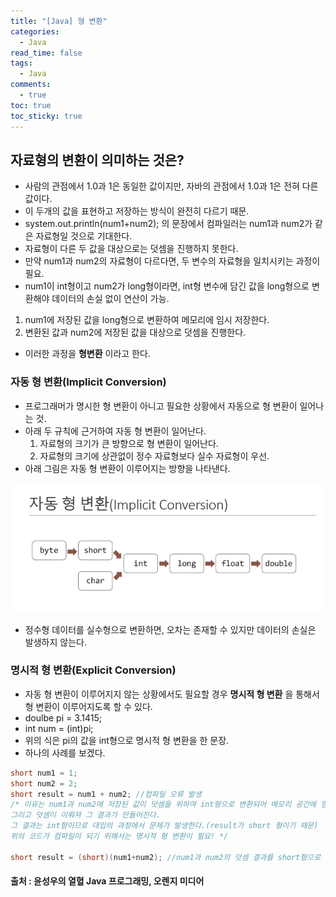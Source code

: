 ```yaml
---
title: "[Java] 형 변환"
categories:
  - Java
read_time: false
tags:
  - Java
comments:
  - true
toc: true
toc_sticky: true
---
```

## 자료형의 변환이 의미하는 것은?
* 사람의 관점에서 1.0과 1은 동일한 값이지만, 자바의 관점에서 1.0과 1은 전혀 다른 값이다.
* 이 두개의 값을 표현하고 저장하는 방식이 완전히 다르기 때문.
* system.out.println(num1+num2); 의 문장에서 컴파일러는 num1과 num2가 같은 자료형일 것으로 기대한다.
* 자료형이 다른 두 값을 대상으로는 덧셈을 진행하지 못한다.
* 만약 num1과 num2의 자료형이 다르다면, 두 변수의 자료형을 일치시키는 과정이 필요.
* num1이 int형이고 num2가 long형이라면, int형 변수에 담긴 값을 long형으로 변환해야 데이터의 손실 없이 연산이 가능.
 1. num1에 저장된 값을 long형으로 변환하여 메모리에 임시 저장한다.
 2. 변환된 값과 num2에 저장된 값을 대상으로 덧셈을 진행한다.
* 이러한 과정을 __형변환__ 이라고 한다.

### 자동 형 변환(Implicit Conversion)
* 프로그래머가 명시한 형 변환이 아니고 필요한 상황에서 자동으로 형 변환이 일어나는 것.
* 아래 두 규칙에 근거하여 자동 형 변환이 일어난다.
  1. 자료형의 크기가 큰 방향으로 형 변환이 일어난다.
  2. 자료형의 크기에 상관없이 정수 자료형보다 실수 자료형이 우선.
* 아래 그림은 자동 형 변환이 이루어지는 방향을 나타낸다.

![](/assets/img/java/201911055.png)

* 정수형 데이터를 실수형으로 변환하면, 오차는 존재할 수 있지만 데이터의 손실은 발생하지 않는다.

### 명시적 형 변환(Explicit Conversion)
* 자동 형 변환이 이루어지지 않는 상황에서도 필요할 경우 __명시적 형 변환__ 을 통해서 형 변환이 이루어지도록 할 수 있다.
* doulbe pi = 3.1415;
* int num = (int)pi;
* 위의 식은 pi의 값을 int형으로 명시적 형 변환을 한 문장.
* 하나의 사례를 보겠다.

```java
short num1 = 1;
short num2 = 2;
short result = num1 + num2; //컴파일 오류 발생
/* 이유는 num1과 num2에 저장된 값이 덧셈을 위하여 int형으로 변환되어 메모리 공간에 임시 저장된다.
그리고 덧셈이 이뤄져 그 결과가 만들어진다.
그 결과는 int형이므로 대입의 과정에서 문제가 발생한다.(result가 short 형이기 때문) 
위의 코드가 컴파일이 되기 위해서는 명시적 형 변환이 필요! */

short result = (short)(num1+num2); //num1과 num2의 덧셈 결과를 short형으로 형변환 하는 과정
```

#### 출처 : 윤성우의 열혈 Java 프로그래밍, 오렌지 미디어
